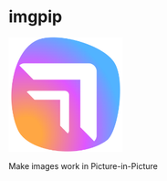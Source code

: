 # imgpip

<img src="https://raw.githubusercontent.com/bozdoz/extension-imgpip/main/src/images/imgpip-icon.svg?token=GHSAT0AAAAAACGEGOUMSV643NIJNPVYHHO4ZHAF5TQ" alt="IMGPIP Icon" width="200" />

Make images work in Picture-in-Picture

